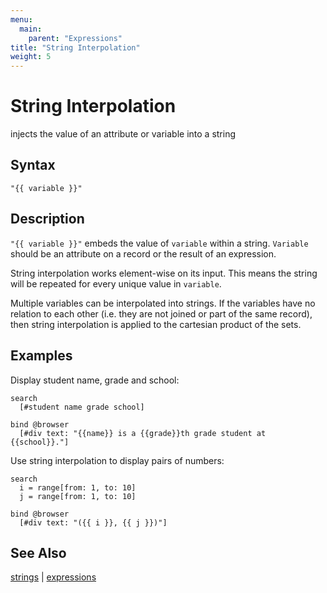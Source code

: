 ```yaml
---
menu:
  main:
    parent: "Expressions"
title: "String Interpolation"
weight: 5
---
```


# String Interpolation

injects the value of an attribute or variable into a string

## Syntax

```eve 
"{{ variable }}"
```

## Description

`"{{ variable }}"` embeds the value of `variable` within a string. `Variable` should be an attribute on a record or the result of an expression.

String interpolation works element-wise on its input. This means the string will be repeated for every unique value in `variable`. 

Multiple variables can be interpolated into strings. If the variables have no relation to each other (i.e. they are not joined or part of the same record), then string interpolation is applied to the cartesian product of the sets. 

## Examples

Display student name, grade and school:

```eve
search
  [#student name grade school]

bind @browser
  [#div text: "{{name}} is a {{grade}}th grade student at {{school}}."]
```

Use string interpolation to display pairs of numbers:

```eve
search 
  i = range[from: 1, to: 10]
  j = range[from: 1, to: 10]

bind @browser
  [#div text: "({{ i }}, {{ j }})"]
```

## See Also

[strings](../strings) | [expressions](../expressions)
